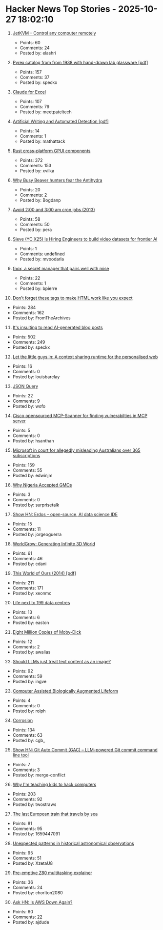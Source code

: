 # Hacker News Top Stories - 2025-10-27 18:02:10

1. [JetKVM – Control any computer remotely](https://jetkvm.com/)
   - Points: 60
   - Comments: 24
   - Posted by: elashri

2. [Pyrex catalog from from 1938 with hand-drawn lab glassware [pdf]](https://exhibitdb.cmog.org/opacimages/Images/Pyrex/Rakow_1000132877.pdf)
   - Points: 157
   - Comments: 37
   - Posted by: speckx

3. [Claude for Excel](https://www.claude.com/claude-for-excel)
   - Points: 107
   - Comments: 79
   - Posted by: meetpateltech

4. [Artificial Writing and Automated Detection [pdf]](https://www.nber.org/system/files/working_papers/w34223/w34223.pdf)
   - Points: 14
   - Comments: 1
   - Posted by: mathattack

5. [Rust cross-platform GPUI components](https://github.com/longbridge/gpui-component)
   - Points: 372
   - Comments: 153
   - Posted by: xvilka

6. [Why Busy Beaver hunters fear the Antihydra](https://benbrubaker.com/why-busy-beaver-hunters-fear-the-antihydra/)
   - Points: 20
   - Comments: 2
   - Posted by: Bogdanp

7. [Avoid 2:00 and 3:00 am cron jobs (2013)](https://www.endpointdev.com/blog/2013/04/avoid-200-and-300-am-cron-jobs/)
   - Points: 58
   - Comments: 50
   - Posted by: pera

8. [Sieve (YC X25) Is Hiring Engineers to build video datasets for frontier AI](https://www.sievedata.com/)
   - Points: 1
   - Comments: undefined
   - Posted by: mvoodarla

9. [fnox, a secret manager that pairs well with mise](https://github.com/jdx/mise/discussions/6779)
   - Points: 22
   - Comments: 1
   - Posted by: bpierre

10. [Don't forget these tags to make HTML work like you expect](https://blog.jim-nielsen.com/2025/dont-forget-these-html-tags/)
   - Points: 284
   - Comments: 162
   - Posted by: FromTheArchives

11. [It's insulting to read AI-generated blog posts](https://blog.pabloecortez.com/its-insulting-to-read-your-ai-generated-blog-post/)
   - Points: 502
   - Comments: 249
   - Posted by: speckx

12. [Let the little guys in: A context sharing runtime for the personalised web](https://arjun.md/little-guys)
   - Points: 16
   - Comments: 0
   - Posted by: louisbarclay

13. [JSON Query](https://jsonquerylang.org/)
   - Points: 22
   - Comments: 9
   - Posted by: wofo

14. [Cisco opensourced MCP-Scanner for finding vulnerabilties in MCP server](https://github.com/cisco-ai-defense/mcp-scanner)
   - Points: 5
   - Comments: 0
   - Posted by: hsanthan

15. [Microsoft in court for allegedly misleading Australians over 365 subscriptions](https://www.accc.gov.au/media-release/microsoft-in-court-for-allegedly-misleading-millions-of-australians-over-microsoft-365-subscriptions)
   - Points: 159
   - Comments: 55
   - Posted by: edwinjm

16. [Why Nigeria Accepted GMOs](https://www.asimov.press/p/nigeria-crops)
   - Points: 3
   - Comments: 0
   - Posted by: surprisetalk

17. [Show HN: Erdos – open-source, AI data science IDE](https://www.lotas.ai/erdos)
   - Points: 15
   - Comments: 11
   - Posted by: jorgeoguerra

18. [WorldGrow: Generating Infinite 3D World](https://github.com/world-grow/WorldGrow)
   - Points: 61
   - Comments: 46
   - Posted by: cdani

19. [This World of Ours (2014) [pdf]](https://www.usenix.org/system/files/1401_08-12_mickens.pdf)
   - Points: 211
   - Comments: 171
   - Posted by: xeonmc

20. [Life next to 199 data centres](https://www.bbc.com/news/articles/c93dnnxewdvo)
   - Points: 13
   - Comments: 6
   - Posted by: easton

21. [Eight Million Copies of Moby-Dick](https://thevoltablog.wordpress.com/2014/01/27/nicolas-mugaveros-eight-million-copies-of-moby-dick-or-the-whale/)
   - Points: 12
   - Comments: 2
   - Posted by: awalias

22. [Should LLMs just treat text content as an image?](https://www.seangoedecke.com/text-tokens-as-image-tokens/)
   - Points: 92
   - Comments: 59
   - Posted by: ingve

23. [Computer Assisted Biologically Augmented Lifeform](https://cnc.fandom.com/wiki/Computer_Assisted_Biologically_Augmented_Lifeform)
   - Points: 4
   - Comments: 0
   - Posted by: rolph

24. [Corrosion](https://fly.io/blog/corrosion/)
   - Points: 134
   - Comments: 63
   - Posted by: cgb_

25. [Show HN: Git Auto Commit (GAC) – LLM-powered Git commit command line tool](https://github.com/cellwebb/gac)
   - Points: 7
   - Comments: 3
   - Posted by: merge-conflict

26. [Why I'm teaching kids to hack computers](https://www.hacktivate.app/why-teach-kids-to-hack)
   - Points: 203
   - Comments: 92
   - Posted by: twostraws

27. [The last European train that travels by sea](https://www.bbc.com/travel/article/20251024-the-last-european-train-that-travels-by-sea)
   - Points: 81
   - Comments: 95
   - Posted by: 1659447091

28. [Unexpected patterns in historical astronomical observations](https://www.su.se/english/news/unexpected-patterns-in-historical-astronomical-observations-1.855042)
   - Points: 95
   - Comments: 51
   - Posted by: XzetaU8

29. [Pre-emptive Z80 multitasking explainer](https://github.com/bchiha/Ready-Z80/tree/main/29-Multitasking)
   - Points: 36
   - Comments: 24
   - Posted by: chorlton2080

30. [Ask HN: Is AWS Down Again?](undefined)
   - Points: 60
   - Comments: 22
   - Posted by: ajdude

